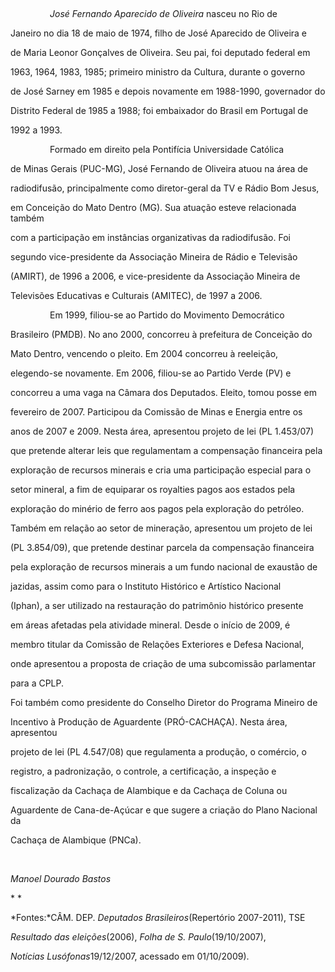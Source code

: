 

 



                *José Fernando Aparecido de Oliveira* nasceu no Rio de

Janeiro no dia 18 de maio de 1974, filho de José Aparecido de Oliveira e

de Maria Leonor Gonçalves de Oliveira. Seu pai, foi deputado federal em

1963, 1964, 1983, 1985; primeiro ministro da Cultura, durante o governo

de José Sarney em 1985 e depois novamente em 1988-1990, governador do

Distrito Federal de 1985 a 1988; foi embaixador do Brasil em Portugal de

1992 a 1993.



                Formado em direito pela Pontifícia Universidade Católica

de Minas Gerais (PUC-MG), José Fernando de Oliveira atuou na área de

radiodifusão, principalmente como diretor-geral da TV e Rádio Bom Jesus,

em Conceição do Mato Dentro (MG). Sua atuação esteve relacionada também

com a participação em instâncias organizativas da radiodifusão. Foi

segundo vice-presidente da Associação Mineira de Rádio e Televisão

(AMIRT), de 1996 a 2006, e vice-presidente da Associação Mineira de

Televisões Educativas e Culturais (AMITEC), de 1997 a 2006.



                Em 1999, filiou-se ao Partido do Movimento Democrático

Brasileiro (PMDB). No ano 2000, concorreu à prefeitura de Conceição do

Mato Dentro, vencendo o pleito. Em 2004 concorreu à reeleição,

elegendo-se novamente. Em 2006, filiou-se ao Partido Verde (PV) e

concorreu a uma vaga na Câmara dos Deputados. Eleito, tomou posse em

fevereiro de 2007. Participou da Comissão de Minas e Energia entre os

anos de 2007 e 2009. Nesta área, apresentou projeto de lei (PL 1.453/07)

que pretende alterar leis que regulamentam a compensação financeira pela

exploração de recursos minerais e cria uma participação especial para o

setor mineral, a fim de equiparar os royalties pagos aos estados pela

exploração do minério de ferro aos pagos pela exploração do petróleo.

Também em relação ao setor de mineração, apresentou um projeto de lei

(PL 3.854/09), que pretende destinar parcela da compensação financeira

pela exploração de recursos minerais a um fundo nacional de exaustão de

jazidas, assim como para o Instituto Histórico e Artístico Nacional

(Iphan), a ser utilizado na restauração do patrimônio histórico presente

em áreas afetadas pela atividade mineral. Desde o início de 2009, é

membro titular da Comissão de Relações Exteriores e Defesa Nacional,

onde apresentou a proposta de criação de uma subcomissão parlamentar

para a CPLP.



Foi também como presidente do Conselho Diretor do Programa Mineiro de

Incentivo à Produção de Aguardente (PRÓ-CACHAÇA). Nesta área, apresentou

projeto de lei (PL 4.547/08) que regulamenta a produção, o comércio, o

registro, a padronização, o controle, a certificação, a inspeção e

fiscalização da Cachaça de Alambique e da Cachaça de Coluna ou

Aguardente de Cana-de-Açúcar e que sugere a criação do Plano Nacional da

Cachaça de Alambique (PNCa).



 



*Manoel Dourado Bastos*



* *



*Fontes:*CÂM. DEP. *Deputados Brasileiros*(Repertório 2007-2011), TSE

*Resultado das eleições*(2006), *Folha de S. Paulo*(19/10/2007),

*Notícias Lusófonas*19/12/2007, acessado em 01/10/2009).

